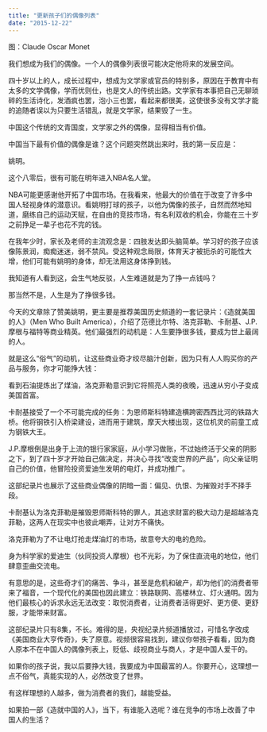 ```yaml
---
title: "更新孩子们的偶像列表"
date: "2015-12-22"
---
```


图：Claude Oscar Monet

我们想成为我们的偶像。一个人的偶像列表很可能决定他将来的发展空间。

四十岁以上的人，成长过程中，想成为文学家或官员的特别多，原因在于教育中有太多的文学偶像，学而优则仕，也是文人的传统出路。文学家有本事把自己无聊琐碎的生活诗化，发酒疯也罢，泡小三也罢，看起来都很美，这使很多没有文学才能的追随者误以为只要生活错乱，就是文学家，结果毁了一生。

中国这个传统的文青国度，文学家之外的偶像，显得相当有价值。

中国当下最有价值的偶像是谁？这个问题突然跳出来时，我的第一反应是：

姚明。

这个八零后，很有可能在明年进入NBA名人堂。

NBA可能更感谢他开拓了中国市场。在我看来，他最大的价值在于改变了许多中国人轻视身体的潜意识。看姚明打球的孩子，以他为偶像的孩子，自然而然地知道，磨练自己的运动天赋，在自由的竞技市场，有名利双收的机会，你能在三十岁之前挣足一辈子也花不完的钱。

在我年少时，家长及老师的主流观念是：四肢发达即头脑简单。学习好的孩子应该像陈景润，痴痴迷迷，弱不禁风。受这种观念局限，体育天才被扼杀的可能性大增，他们可能有姚明的身体，却无法用这身体挣到钱。

我知道有人看到这，会生气地反驳，人生难道就是为了挣一点钱吗？

那当然不是，人生是为了挣很多钱。

今天的文章除了赞美姚明，更主要是推荐美国历史频道的一套记录片：《造就美国的人》（Men Who Built America），介绍了范德比尔特、洛克菲勒、卡耐基、J.P.摩根与福特等商业精英。他们最强烈的动机是：人生要挣很多钱，要成为世上最阔的人。  

就是这么“俗气”的动机，让这些商业奇才绞尽脑汁创新，因为只有人人购买你的产品与服务，你才可能挣大钱：

看到石油提炼出了煤油，洛克菲勒意识到它将照亮人类的夜晚，迅速从穷小子变成美国首富。

卡耐基接受了一个不可能完成的任务：为恩师斯科特建造横跨密西西比河的铁路大桥。他将钢铁引入桥梁建设，进而用于建筑，摩天大楼出现，这位机灵的前童工成为钢铁大王。

J.P.摩根倒是出身于上流的银行家家庭，从小学习做账，不过始终活于父亲的阴影之下，到了四十岁才开始自己做决定，并决心寻找“改变世界的产品”，向父亲证明自己的价值，他冒险投资爱迪生发明的电灯，并成功推广。

这部纪录片也展示了这些商业偶像的阴暗一面：偏见、仇恨、为摧毁对手不择手段。

卡耐基认为洛克菲勒是摧毁恩师斯科特的罪人，其追求财富的极大动力是超越洛克菲勒，这两人在现实中也彼此嘲弄，让对方不痛快。

洛克菲勒为了不让电灯抢走煤油灯的市场，故意夸大的电的危险。

身为科学家的爱迪生（伙同投资人摩根）也不光彩，为了保住直流电的地位，他们肆意歪曲交流电。

有意思的是，这些奇才们的痛苦、争斗，甚至是危机和破产，却为他们的消费者带来了福音，一个现代化的美国也因此建立：铁路联网、高楼林立、灯火通明。因为他们最核心的诉求永远无法改变：取悦消费者，让消费者活得更好、更方便、更舒服，才能带来财富。

这部纪录片只有8集，不长。难得的是，央视纪录片频道播放过，可惜名字改成《美国商业大亨传奇》，失了原意。视频很容易找到，建议你带孩子看看，因为商人原本不在中国人的偶像列表上，贬低、歧视商业与商人，才是中国人爱干的。  

如果你的孩子说，我以后要挣大钱，我要成为中国最富的人。你要开心，这理想一点不俗气，真能实现的人，必然改变了世界。

有这样理想的人越多，做为消费者的我们，越能受益。

如果拍一部《造就中国的人》，当下，有谁能入选呢？谁在竞争的市场上改善了中国人的生活？
